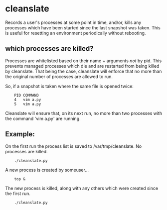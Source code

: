 # cleanslate

Records a user's processes at some point in time, and/or, kills any processes
which have been started since the last snapshot was taken. This is useful for resetting an environment periodically without rebooting.

## which processes are killed?

Processes are whitelisted based on their name + arguments *not* by pid. This prevents managed processes which die and are restarted from being killed by cleanslate. That being the case, cleanslate will enforce that no more than the original number of processes are allowed to run.

So, if a snapshot is taken where the same file is opened twice:

        PID COMMAND
        4   vim a.py
        5   vim a.py

Cleanslate will ensure that, on its next run, no more than two processes with the command 'vim a.py' are running.

## Example:

On the first run the process list is saved to /var/tmp/cleanslate. No processes are killed.

        ./cleanslate.py

A new process is created by someuser...

        top &

The new process is killed, along with any others which were created since the first run.

        ./cleanslate.py
